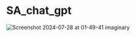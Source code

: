 # SA_chat_gpt
![Screenshot 2024-07-28 at 01-49-41 imaginary](https://github.com/user-attachments/assets/41d5c67f-216e-44d1-9c86-5c3b9c44265c)
